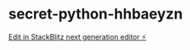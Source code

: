 # secret-python-hhbaeyzn

[Edit in StackBlitz next generation editor ⚡️](https://stackblitz.com/~/github.com/Mohsin66/secret-python-hhbaeyzn)